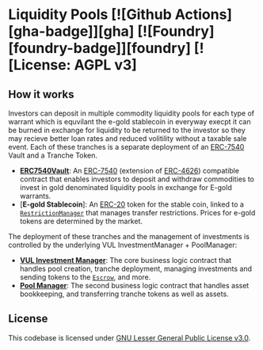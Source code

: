 # Liquidity Pools [![Github Actions][gha-badge]][gha] [![Foundry][foundry-badge]][foundry] [![License: AGPL v3]

## How it works

Investors can deposit in multiple commodity liquidity pools for each type of warrant which is equvilant the e-gold stablecoin in everyway execpt it can be burned in exchange for liquidity to be returned to the investor so they may recieve better loan rates and reduced volitility without a taxable sale event. Each of these tranches is a separate deployment of an [ERC-7540](https://eips.ethereum.org/EIPS/eip-7540) Vault and a Tranche Token.
- [**ERC7540Vault**](https://github.com/centrifuge/liquidity-pools/blob/main/src/ERC7540Vault.sol): An [ERC-7540](https://eips.ethereum.org/EIPS/eip-7540) (extension of [ERC-4626](https://ethereum.org/en/developers/docs/standards/tokens/erc-4626/)) compatible contract that enables investors to deposit and withdraw commodities to invest in gold denominated liquidity pools in exchange for E-gold warrants.
- [**E-gold Stablecoin**]: An [ERC-20](https://ethereum.org/en/developers/docs/standards/tokens/erc-20/) token for the stable coin, linked to a [`RestrictionManager`](https://github.com/centrifuge/liquidity-pools/blob/main/src/token/RestrictionManager.sol) that manages transfer restrictions. Prices for e-gold tokens are determined by the market.

The deployment of these tranches and the management of investments is controlled by the underlying VUL InvestmentManager + PoolManager:
- [**VUL Investment Manager**](https://github.com/centrifuge/liquidity-pools/blob/main/src/InvestmentManager.sol): The core business logic contract that handles pool creation, tranche deployment, managing investments and sending tokens to the [`Escrow`](https://github.com/centrifuge/liquidity-pools/blob/main/src/Escrow.sol), and more.
- [**Pool Manager**](https://github.com/centrifuge/liquidity-pools/blob/main/src/PoolManager.sol): The second business logic contract that handles asset bookkeeping, and transferring tranche tokens as well as assets.


## License
This codebase is licensed under [GNU Lesser General Public License v3.0](https://github.com/centrifuge/liquidity-pools/blob/main/LICENSE).
